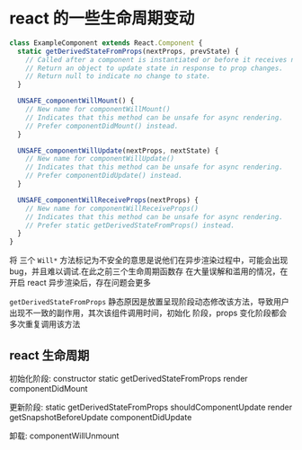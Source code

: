 # react 的一些生命周期变动

```js
class ExampleComponent extends React.Component {
  static getDerivedStateFromProps(nextProps, prevState) {
    // Called after a component is instantiated or before it receives new props.
    // Return an object to update state in response to prop changes.
    // Return null to indicate no change to state.
  }

  UNSAFE_componentWillMount() {
    // New name for componentWillMount()
    // Indicates that this method can be unsafe for async rendering.
    // Prefer componentDidMount() instead.
  }

  UNSAFE_componentWillUpdate(nextProps, nextState) {
    // New name for componentWillUpdate()
    // Indicates that this method can be unsafe for async rendering.
    // Prefer componentDidUpdate() instead.
  }

  UNSAFE_componentWillReceiveProps(nextProps) {
    // New name for componentWillReceiveProps()
    // Indicates that this method can be unsafe for async rendering.
    // Prefer static getDerivedStateFromProps() instead.
  }
}
```

将 三个 `Will*` 方法标记为不安全的意思是说他们在异步渲染过程中，可能会出现 bug，并且难以调试.在此之前三个生命周期函数存
在大量误解和滥用的情况，在开启 react 异步渲染后，存在问题会更多

`getDerivedStateFromProps` 静态原因是放置呈现阶段动态修改该方法，导致用户出现不一致的副作用，其次该组件调用时间，初始化
阶段，props 变化阶段都会多次重复调用该方法

## react 生命周期

初始化阶段:
constructor
static getDerivedStateFromProps
render
componentDidMount

更新阶段:
static getDerivedStateFromProps
shouldComponentUpdate
render
getSnapshotBeforeUpdate
componentDidUpdate

卸载:
componentWillUnmount
